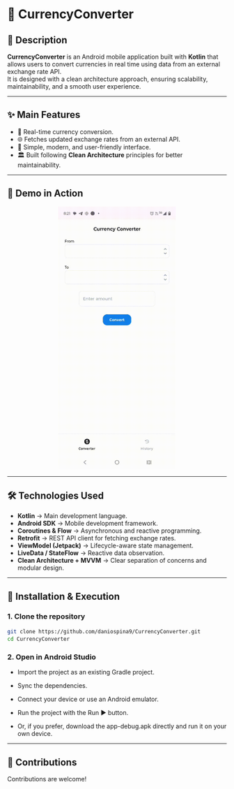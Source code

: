 # 📌 CurrencyConverter

## 📖 Description
**CurrencyConverter** is an Android mobile application built with **Kotlin** that allows users to convert currencies in real time using data from an external exchange rate API.  
It is designed with a clean architecture approach, ensuring scalability, maintainability, and a smooth user experience.

---

## ✨ Main Features
- 💱 Real-time currency conversion. 
- 🌐 Fetches updated exchange rates from an external API.
- 📱 Simple, modern, and user-friendly interface. 
- 🏛️ Built following **Clean Architecture** principles for better maintainability.

---

## 🎥 Demo in Action

<p align="center">
  <img src="assets/demo_hd.gif" alt="GeYuGoApp Demo" width="270"/>
</p>

---

## 🛠️ Technologies Used
- **Kotlin** → Main development language.  
- **Android SDK** → Mobile development framework.  
- **Coroutines & Flow** → Asynchronous and reactive programming.  
- **Retrofit** → REST API client for fetching exchange rates.  
- **ViewModel (Jetpack)** → Lifecycle-aware state management.  
- **LiveData / StateFlow** → Reactive data observation.  
- **Clean Architecture + MVVM** → Clear separation of concerns and modular design.

---

## 🚀 Installation & Execution

### 1. Clone the repository
```bash
git clone https://github.com/daniospina9/CurrencyConverter.git
cd CurrencyConverter
```
### 2. Open in Android Studio

- Import the project as an existing Gradle project.

- Sync the dependencies.

- Connect your device or use an Android emulator.

- Run the project with the Run ▶️ button.

- Or, if you prefer, download the app-debug.apk directly and run it on your own device.

---

## 🤝 Contributions
Contributions are welcome!
